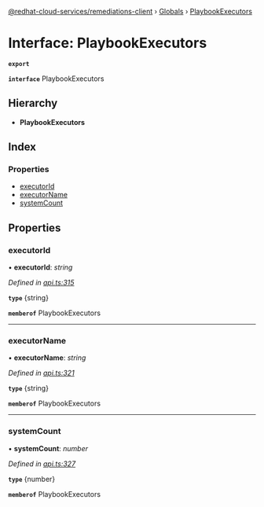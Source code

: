 [@redhat-cloud-services/remediations-client](../README.md) › [Globals](../globals.md) › [PlaybookExecutors](playbookexecutors.md)

# Interface: PlaybookExecutors

**`export`** 

**`interface`** PlaybookExecutors

## Hierarchy

* **PlaybookExecutors**

## Index

### Properties

* [executorId](playbookexecutors.md#executorid)
* [executorName](playbookexecutors.md#executorname)
* [systemCount](playbookexecutors.md#systemcount)

## Properties

###  executorId

• **executorId**: *string*

*Defined in [api.ts:315](https://github.com/RedHatInsights/javascript-clients/blob/master/packages/remediations/api.ts#L315)*

**`type`** {string}

**`memberof`** PlaybookExecutors

___

###  executorName

• **executorName**: *string*

*Defined in [api.ts:321](https://github.com/RedHatInsights/javascript-clients/blob/master/packages/remediations/api.ts#L321)*

**`type`** {string}

**`memberof`** PlaybookExecutors

___

###  systemCount

• **systemCount**: *number*

*Defined in [api.ts:327](https://github.com/RedHatInsights/javascript-clients/blob/master/packages/remediations/api.ts#L327)*

**`type`** {number}

**`memberof`** PlaybookExecutors

